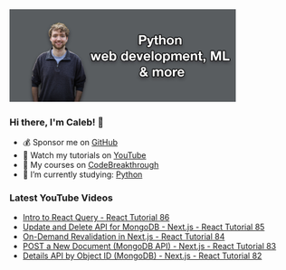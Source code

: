 <img src="github-cover-photo-my-face.jpg" width="400px" />

### Hi there, I'm Caleb! 🍛

- 💰 Sponsor me on [GitHub](https://github.com/sponsors/CalebCurry)
- 🎥 Watch my tutorials on [YouTube](https://www.youtube.com/calebthevideomaker2)
- 📗 My courses on [CodeBreakthrough](https://www.codebreakthrough.com)
- 🤔 I’m currently studying: [Python](https://www.youtube.com/watch?v=s3IvdkCq2_c&t=4254s)

### Latest YouTube Videos
<!-- YOUTUBE:START -->
- [Intro to React Query - React Tutorial 86](https://www.youtube.com/watch?v=kmWIGom-7lU)
- [Update and Delete API for MongoDB - Next.js - React Tutorial 85](https://www.youtube.com/watch?v=F3YxPT8mTW0)
- [On-Demand Revalidation in Next.js - React Tutorial 84](https://www.youtube.com/watch?v=XaAVvlx23S0)
- [POST a New Document &lpar;MongoDB API&rpar; - Next.js - React Tutorial 83](https://www.youtube.com/watch?v=0ySRhd7CPug)
- [Details API by Object ID &lpar;MongoDB&rpar; - Next.js - React Tutorial 82](https://www.youtube.com/watch?v=buMP6l8ehSo)
<!-- YOUTUBE:END -->
